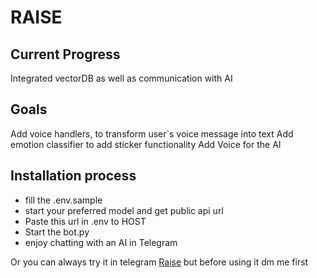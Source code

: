 # RAISE

## Current Progress
Integrated vectorDB as well as communication with AI

## Goals
Add voice handlers, to transform user`s voice message into text
Add emotion classifier to add sticker functionality
Add Voice for the AI


## Installation process

- fill the .env.sample
- start your preferred model and get public api url
- Paste this url in .env to HOST
- Start the bot.py
- enjoy chatting with an AI in Telegram

Or you can always try it in telegram [Raise](https://t.me/raise_samabot) but before using it dm me first